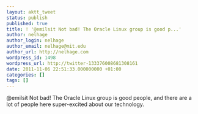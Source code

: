 ```yaml
---
layout: aktt_tweet
status: publish
published: true
title: ! '@emilsit Not bad! The Oracle Linux group is good p...'
author: nelhage
author_login: nelhage
author_email: nelhage@mit.edu
author_url: http://nelhage.com
wordpress_id: 1498
wordpress_url: http://twitter-133376008681308161
date: 2011-11-06 22:51:33.000000000 +01:00
categories: []
tags: []
---
```

@emilsit Not bad! The Oracle Linux group is good people, and there are a lot of people here super-excited about our technology.
